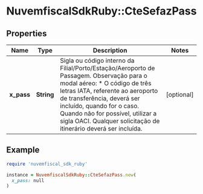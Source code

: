 # NuvemfiscalSdkRuby::CteSefazPass

## Properties

| Name | Type | Description | Notes |
| ---- | ---- | ----------- | ----- |
| **x_pass** | **String** | Sigla ou código interno da Filial/Porto/Estação/Aeroporto de Passagem.  Observação para o modal aéreo:  * O código de três letras IATA, referente ao aeroporto de transferência, deverá ser incluído, quando for o caso. Quando não for possível,  utilizar a sigla OACI. Qualquer solicitação de itinerário deverá ser incluída. | [optional] |

## Example

```ruby
require 'nuvemfiscal_sdk_ruby'

instance = NuvemfiscalSdkRuby::CteSefazPass.new(
  x_pass: null
)
```


